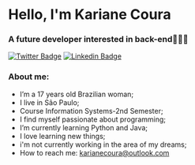# Hello, I'm Kariane Coura

### A future developer interested in back-end👩🏻‍💻
[![Twitter Badge](https://img.shields.io/badge/-Twitter-44475a?style=flat&labelColor=44475a&logo=twitter&logoColor=white&link=https://twitter.com/Karianecoura)](https://twitter.com/Karianecoura)
[![Linkedin Badge](https://img.shields.io/badge/-Linkedin-44475a?style=flat&labelColor=44475a&logo=linkedin&logoColor=white&link=https://www.linkedin.com/in/karicoura/)](https://www.linkedin.com/in/karicoura/)
 
 ### About me:
 -  I’m a 17 years old Brazilian woman;
 - I live in São Paulo;
 - Course Information Systems-2nd Semester;
 - I find myself passionate about programming;
 - I’m currently learning Python and Java;
 - I love learning new things;
 - i'm not currently working in the area of my dreams;
 - How to reach me: karianecoura@outlook.com
